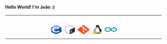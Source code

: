 #### Hello World! I'm João :)

 <hr/>
 <div style="display: inline_block" align="center"><br>
 <img align="center" alt="C" height="30" width="40" src="https://raw.githubusercontent.com/devicons/devicon/1119b9f84c0290e0f0b38982099a2bd027a48bf1/icons/c/c-original.svg">
    <img align="center" alt="Bash" height="30" width="40" src="https://raw.githubusercontent.com/devicons/devicon/55609aa5bd817ff167afce0d965585c92040787a/icons/bash/bash-original.svg">
   <img align="center" alt="Git" height="30" width="40" src="https://raw.githubusercontent.com/devicons/devicon/master/icons/git/git-original.svg">
  <img align="center" alt="Linux" height="30" width="40" src="https://raw.githubusercontent.com/devicons/devicon/master/icons/linux/linux-original.svg">
    <img align="center" alt="Arduino" height="30" width="40" src="https://raw.githubusercontent.com/devicons/devicon/55609aa5bd817ff167afce0d965585c92040787a/icons/arduino/arduino-original.svg">
 <hr/>
